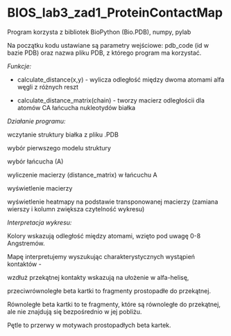 # BIOS_lab3_zad1_ProteinContactMap
Program korzysta z bibliotek BioPython (Bio.PDB), numpy, pylab

Na początku kodu ustawiane są parametry wejściowe: pdb_code (id w bazie PDB) oraz nazwa pliku PDB, z którego program ma korzystać.

_Funkcje:_

* calculate_distance(x,y) - wylicza odległość między dwoma atomami alfa węgli z różnych reszt

* calculate_distance_matrix(chain) - tworzy macierz odległościi dla atomów CA łańcucha nukleotydów białka

_Działanie programu:_

wczytanie struktury białka z pliku .PDB

wybór pierwszego modelu struktury

wybór łańcucha (A)

wyliczenie macierzy (distance_matrix) w łańcuchu A

wyświetlenie macierzy

wyświetlenie heatmapy na podstawie transponowanej macierzy (zamiana wierszy i kolumn zwiększa czytelność wykresu)

_Interpretacja wykresu:_

Kolory wskazują odległość między atomami, wzięto pod uwagę 0-8 Angstremów. 

Mapę interpretujemy wyszukując charakterystycznych wystąpień kontaktów - 

wzdłuż przekątnej kontakty wskazują na ułożenie w alfa-helisę, 

przeciwrównoległe beta kartki to fragmenty prostopadłe do przekątnej.

Równoległe beta kartki to te fragmenty, które są równoległe do przekątnej, 
ale nie znajdują się bezpośrednio w jej pobliżu.

Pętle to przerwy w motywach prostopadłych beta kartek.
